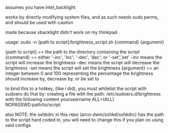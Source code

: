 assumes you have intel_backlight

works by directly modifying system files, and as such needs sudo perms, and should be used with caution

made because xbacklight didn't work on my thinkpad

usage:
sudo -n {path to script}/brightness_script.sh {command} {argument}

{path to script} == the path to the directory containing the script
{command} == either '-inc', 'inc'; '-dec', 'dec'; or '-set','set'
		-inc means the script will increase the brightness
		-dec means the script will decrease the brightness
		-set means the script will set the brightness
{argument} == an integer between 0 and 100 representing the percentage the brightness should increase by, decrease by, or be set to

to bind this to a hotkey, (like i did), you must whitelist the script with sudoers
do that by:
creating a file with the path: /etc/sudoers.d/brightness
with the following content
yourusername ALL=(ALL) NOPASSWD:path/to/script


also NOTE:
the sxhkdrc in this repo (arco-dwm/sxhkd/sxhkdrc) has the path to the script hard coded in, you will need to change this if you plan on using said configs
